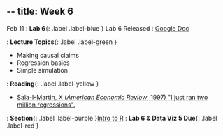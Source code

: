 --
title: Week 6
---

Feb 11
: **Lab 6**{: .label .label-blue } Lab 6 Released
  : [Google Doc]()

: **Lecture Topics**{: .label .label-green }
 - Making causal claims
 - Regression basics
 - Simple simulation

: **Reading**{: .label .label-yellow }
 - [Sala-I-Martin, X (*American Economic Review*, 1997) "I just ran two million regressions".
][1]


: **Section**{: .label .label-purple }[Intro to R](#)
: **Lab 6 & Data Viz 5 Due**{: .label .label-red }

[1]: https://www.jstor.org/stable/2950909?seq=1
